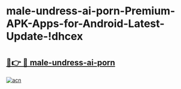 # male-undress-ai-porn-Premium-APK-Apps-for-Android-Latest-Update-!dhcex

# <h2><a href="https://hix3dp.esa.edu.pl?title=male-undress-ai-porn&ref=dhcex">🔗👉 🔴 male-undress-ai-porn</a></h2>

[![acn](https://github.com/user-attachments/assets/0f9c940e-d8b0-45ae-aac7-cd30a18b3e1c)](https://hix3dp.esa.edu.pl?title=male-undress-ai-porn&ref=dhcex)

